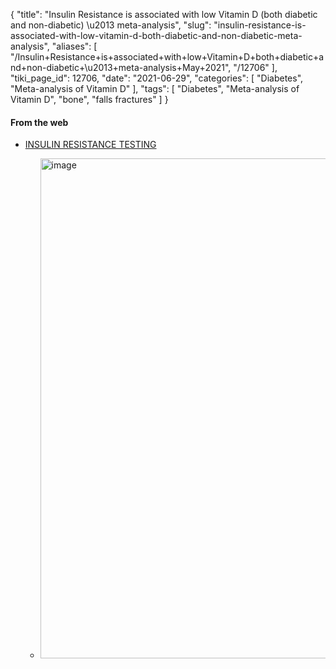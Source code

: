 {
    "title": "Insulin Resistance is associated with low Vitamin D (both diabetic and non-diabetic) \u2013 meta-analysis",
    "slug": "insulin-resistance-is-associated-with-low-vitamin-d-both-diabetic-and-non-diabetic-meta-analysis",
    "aliases": [
        "/Insulin+Resistance+is+associated+with+low+Vitamin+D+both+diabetic+and+non-diabetic+\u2013+meta-analysis+May+2021",
        "/12706"
    ],
    "tiki_page_id": 12706,
    "date": "2021-06-29",
    "categories": [
        "Diabetes",
        "Meta-analysis of Vitamin D"
    ],
    "tags": [
        "Diabetes",
        "Meta-analysis of Vitamin D",
        "bone",
        "falls fractures"
    ]
}


#### From the web

* [INSULIN RESISTANCE TESTING](https://www.expresslabidaho.com/insulin-resistance-testing-idaho-falls-pocatello-rexburg/)

   * <img src="https://d1bk1kqxc0sym.cloudfront.net/attachments/jpeg/ir-glucose.jpg" alt="image" width="800">